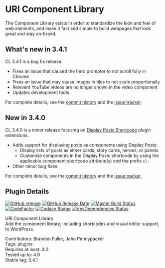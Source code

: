 # URI Component Library

The Component Library exists in order to standardize the look and feel of web elements, and make it fast and simple to build webpages that look great and stay on-brand.

## What's new in 3.4.1

CL 3.4.1 is a bug fix release.

* Fixes an issue that caused the hero prompter to not scroll fully in Chrome
* Fixes an issue that may cause images in tiles to not scale proportionally
* Relevent YouTube videos are no longer shown in the video component
* Updates development tools

For complete details, see the [commit history](https://github.com/uriweb/uri-component-library/pull/129/commits) and the [issue tracker](https://github.com/uriweb/uri-component-library/issues). 

## New in 3.4.0

CL 3.4.0 is a minor release focusing on [Display Posts Shortcode](https://github.com/billerickson/display-posts-shortcode) plugin extensions.

* Adds support for displaying posts as components using Display Posts:
	- Display lists of posts as either cards, story cards, heroes, or panels
	- Customize components in the Display Posts shortcode by using the applicable component shortcode attribute(s) and the prefix `cl-`
* Other minor bug fixes

For complete details, see the [commit history](https://github.com/uriweb/uri-component-library/pull/126/commits) and the [issue tracker](https://github.com/uriweb/uri-component-library/issues). 

## Plugin Details

[![GitHub release](https://img.shields.io/github/release/uriweb/uri-component-library.svg)](https://github.com/uriweb/uri-component-library/releases/latest)
[![GitHub Release Date](https://img.shields.io/github/release-date/uriweb/uri-component-library.svg)](https://github.com/uriweb/uri-component-library/releases/latest)
[![Master Build Status](https://travis-ci.org/uriweb/uri-component-library.svg?branch=master "Master build status")](https://travis-ci.org/uriweb/uri-component-library)
[![CodeFactor](https://www.codefactor.io/repository/github/uriweb/uri-component-library/badge/master)](https://www.codefactor.io/repository/github/uriweb/uri-component-library/overview/master)
[![Codacy Badge](https://img.shields.io/codacy/grade/043fca0aa28b4b2db799d5daacf2d27d.svg)](https://www.codacy.com/app/uriweb/uri-component-library?utm_source=github.com&amp;utm_medium=referral&amp;utm_content=uriweb/uri-component-library&amp;utm_campaign=Badge_Grade)
[![devDependencies Status](https://david-dm.org/uriweb/uri-component-library/dev-status.svg)](https://david-dm.org/uriweb/uri-component-library?type=dev)

URI Component Library  
Add the component library, including shortcodes and visual editor support, to WordPress.  

Contributors: Brandon Fuller, John Pennypacker  
Tags: plugins  
Requires at least: 4.0  
Tested up to: 4.9  
Stable tag: 3.4.1  
